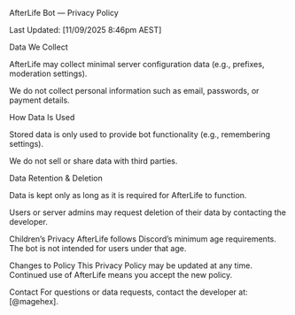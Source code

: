 AfterLife Bot — Privacy Policy

Last Updated: [11/09/2025 8:46pm AEST]

Data We Collect

AfterLife may collect minimal server configuration data (e.g., prefixes, moderation settings).

We do not collect personal information such as email, passwords, or payment details.

How Data Is Used

Stored data is only used to provide bot functionality (e.g., remembering settings).

We do not sell or share data with third parties.

Data Retention & Deletion

Data is kept only as long as it is required for AfterLife to function.

Users or server admins may request deletion of their data by contacting the developer.

Children’s Privacy
AfterLife follows Discord’s minimum age requirements. The bot is not intended for users under that age.

Changes to Policy
This Privacy Policy may be updated at any time. Continued use of AfterLife means you accept the new policy.

Contact
For questions or data requests, contact the developer at: [@magehex].
